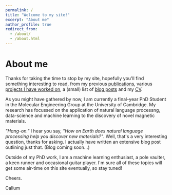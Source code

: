 ```yaml
---
permalink: /
title: "Welcome to my site!"
excerpt: "About me"
author_profile: true
redirect_from: 
  - /about/
  - /about.html
---
```

# About me
Thanks for taking the time to stop by my site, hopefully you'll find something interesting to read, from my previous [publications](publications/), various [projects I have worked on](projects/), a (small) list of [blog posts](year-archive/) and my [CV](cv/).

As you might have gathered by now, I am currently a final-year PhD Student in the Molecular Engineering Group at the University of Cambridge. My research has focussed on the application of natural language processng, data-science and machine learning to the discovery of novel magnetic materials.

<i>"Hang-on."</i> I hear you say, <i>"How on Earth does natural language processing help you discover new materials?"</i>. Well, that's a very interesting question, thanks for asking. I actually have written an extensive blog post outlining just that. (Blog coming soon...)

Outside of my PhD work, I am a machine learning enthusiast, a pole vaulter, a keen runner and occasional guitar player. I'm sure all of these topics will get some air-time on this site eventually, so stay tuned!

Cheers.

Callum


